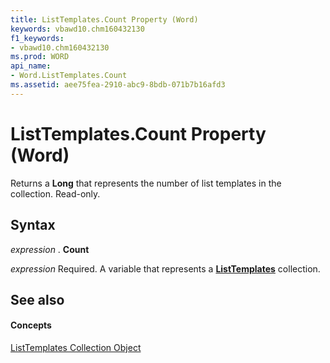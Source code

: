 ```yaml
---
title: ListTemplates.Count Property (Word)
keywords: vbawd10.chm160432130
f1_keywords:
- vbawd10.chm160432130
ms.prod: WORD
api_name:
- Word.ListTemplates.Count
ms.assetid: aee75fea-2910-abc9-8bdb-071b7b16afd3
---
```



# ListTemplates.Count Property (Word)

Returns a  **Long** that represents the number of list templates in the collection. Read-only.


## Syntax

 _expression_ . **Count**

 _expression_ Required. A variable that represents a **[ListTemplates](listtemplates-object-word.md)** collection.


## See also


#### Concepts


[ListTemplates Collection Object](listtemplates-object-word.md)


